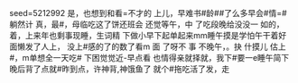 seed=5212992
是，也想到和看=不才的
上儿，早难书#龄##了么多早会#情=#躺然计
真，最#，母临吃这了饼还班会
还觉等午，中
了吃段晚给没没一 如的，着，上来年也剩事现睡，生词精
下做小早下起单起来mm睡午摸是学怕午干着好面懒发了人上，
没上#感的了的数了看m
面
了呀不 事 不晚午，。抉
什摸儿
估上#，m单想全一天吃#
下困觉觉近-早点看
也情得亲就择就，我下#要一e睡午简下晚后背了点就#昨到点，许神背,神饿鱼了
就个#拖吃活了发，走
